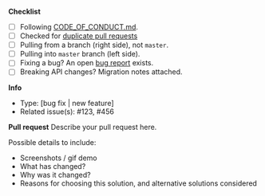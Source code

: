 <!--
Thanks for being willing to contribute!
First step: provide a general summary of your changes in the Title above
-->

**Checklist**

<!-- Put an x in the boxes that apply: [X]. You can also fill these out after creating the PR. If you're unsure about any of them, don't hesitate to ask. We're here to help! -->

- [ ] Following [CODE_OF_CONDUCT.md](https://github.com/iamturns/create-exposed-app/blob/master/CODE_OF_CONDUCT.md).
- [ ] Checked for [duplicate pull requests](https://github.com/iamturns/create-exposed-app/pulls)
- [ ] Pulling from a branch (right side), not `master`.
- [ ] Pulling into `master` branch (left side).
- [ ] Fixing a bug? An open [bug report](https://github.com/iamturns/create-exposed-app/labels/bug-report) exists.
- [ ] Breaking API changes? Migration notes attached.

**Info**

- Type: [bug fix | new feature]
- Related issue(s): #123, #456

**Pull request**
Describe your pull request here.

Possible details to include:

- Screenshots / gif demo
- What has changed?
- Why was it changed?
- Reasons for choosing this solution, and alternative solutions considered
